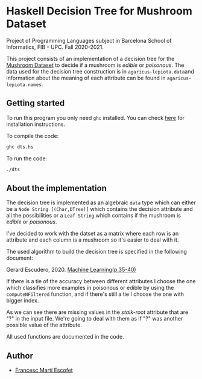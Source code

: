 # Haskell Decision Tree for Mushroom Dataset

Project of Programming Languages subject in Barcelona School of Informatics, FIB - UPC.
Fall 2020-2021.

This project consists of an implementation of a decision tree for the [Mushroom Dataset](https://archive.ics.uci.edu/ml/datasets/Mushroom) to decide if a mushroom is *edible* or *poisonous*.
The data used for the decision tree construction is in `agaricus-lepiota.data`and information about the meaning of each attribute can be found in `agaricus-lepiota.names`.

## Getting started
To run this program you only need `ghc` installed. You can check [here](https://www.haskell.org/platform/) for installation instructions.

To compile the code:
```bash
ghc dts.hs
```

To run the code:
```bash
./dts
```

## About the implementation
The decision tree is implemented as an algebraic `data` type which can either be a `Node String [(Char,DTree)]` which contains the decision attribute and all the possibilities or a `Leaf String` which contains if the mushroom is *edible* or *poisonous*.

I've decided to work with the datset as a matrix where each row is an attribute and each column is a mushroom so it's easier to deal with it.

The used algorithm to build the decision tree is specified in the following document:

Gerard Escudero, 2020. [Machine Learning(p.35-40)](https://gebakx.github.io/ml/#35)

If there is a tie of the accuracy between different attributes I choose the one which classifies more examples in poisonous or edible by using the `computeNFiltered` function, and if there's still a tie I choose the one with bigger index.

As we can see there are missing values in the *stalk-root* attribute that are "?" in the input file. We're going to deal with them as if "?" was another possible value of the attribute.

All used functions are documented in the code.
## Author
- [Francesc Martí Escofet](https://github.com/fmartiescofet)